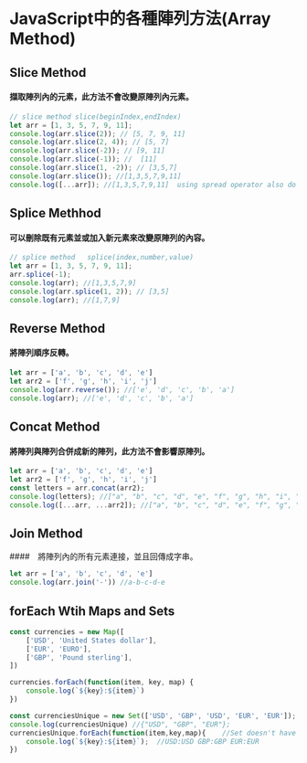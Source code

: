 # JavaScript中的各種陣列方法(Array Method)

## Slice Method
#### 擷取陣列內的元素，此方法不會改變原陣列內元素。
``` js
// slice method slice(beginIndex,endIndex)
let arr = [1, 3, 5, 7, 9, 11];
console.log(arr.slice(2)); // [5, 7, 9, 11]
console.log(arr.slice(2, 4)); // [5, 7]
console.log(arr.slice(-2)); // [9, 11]
console.log(arr.slice(-1)); //  [11]
console.log(arr.slice(1, -2)); // [3,5,7]
console.log(arr.slice()); //[1,3,5,7,9,11]
console.log([...arr]); //[1,3,5,7,9,11]  using spread operator also do the same thing
```

## Splice Methhod
#### 可以刪除既有元素並或加入新元素來改變原陣列的內容。
``` js
// splice method   splice(index,number,value)
let arr = [1, 3, 5, 7, 9, 11];
arr.splice(-1);
console.log(arr); //[1,3,5,7,9]
console.log(arr.splice(1, 2)); // [3,5]
console.log(arr); //[1,7,9]
```

## Reverse Method
#### 將陣列順序反轉。
``` js
let arr = ['a', 'b', 'c', 'd', 'e']
let arr2 = ['f', 'g', 'h', 'i', 'j']
console.log(arr.reverse()); //['e', 'd', 'c', 'b', 'a']
console.log(arr); //['e', 'd', 'c', 'b', 'a']
```

## Concat Method
#### 將陣列與陣列合併成新的陣列，此方法不會影響原陣列。   
``` js
let arr = ['a', 'b', 'c', 'd', 'e']
let arr2 = ['f', 'g', 'h', 'i', 'j']
const letters = arr.concat(arr2);
console.log(letters); //["a", "b", "c", "d", "e", "f", "g", "h", "i", "j"]
console.log([...arr, ...arr2]); //["a", "b", "c", "d", "e", "f", "g", "h", "i", "j"]
```

## Join Method
####　將陣列內的所有元素連接，並且回傳成字串。
``` js
let arr = ['a', 'b', 'c', 'd', 'e']
console.log(arr.join('-')) //a-b-c-d-e
```

## forEach Wtih Maps and Sets

``` js
const currencies = new Map([
    ['USD', 'United States dollar'],
    ['EUR', 'EURO'],
    ['GBP', 'Pound sterling'],
])

currencies.forEach(function(item, key, map) {
    console.log(`${key}:${item}`)
})
```

```js
const currenciesUnique = new Set(['USD', 'GBP', 'USD', 'EUR', 'EUR']);
console.log(currenciesUnique) //{"USD", "GBP", "EUR"};
currenciesUnique.forEach(function(item,key,map){    //Set doesn't have key and index
    console.log(`${key}:${item}`);  //USD:USD GBP:GBP EUR:EUR
})  

```
